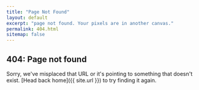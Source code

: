 ```yaml
---
title: "Page Not Found"
layout: default
excerpt: "page not found. Your pixels are in another canvas."
permalink: 404.html
sitemap: false
---
```


 ## 404: Page not found

 Sorry, we've misplaced that URL or it's pointing to something that doesn't exist. [Head back home]({{ site.url }}) to try finding it again.

